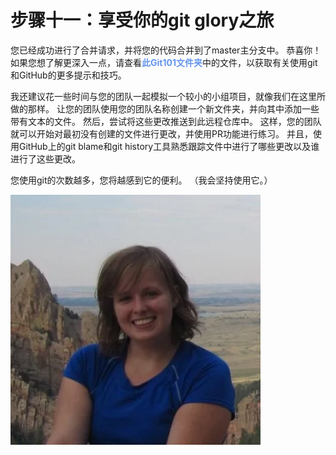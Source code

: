 # 步骤十一：享受你的git glory之旅

您已经成功进行了合并请求，并将您的代码合并到了master主分支中。 恭喜你！ 如果您想了解更深入一点，请查看<font color="#6495ED">**此Git101文件夹**</font>中的文件，以获取有关使用git和GitHub的更多提示和技巧。

我还建议花一些时间与您的团队一起模拟一个较小的小组项目，就像我们在这里所做的那样。 让您的团队使用您的团队名称创建一个新文件夹，并向其中添加一些带有文本的文件。 然后，尝试将这些更改推送到此远程仓库中。 这样，您的团队就可以开始对最初没有创建的文件进行更改，并使用PR功能进行练习。 并且，使用GitHub上的git blame和git history工具熟悉跟踪文件中进行了哪些更改以及谁进行了这些更改。

您使用git的次数越多，您将越感到它的便利。 （我会坚持使用它。）

![0027c58](assets/0027c58.webp)